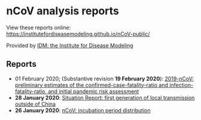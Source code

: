 # nCoV analysis reports

View these reports online: https://institutefordiseasemodeling.github.io/nCoV-public/

Provided by [IDM: the Institute for Disease Modeling](http://idmod.org/)

## Reports
- 01 February 2020; (Substantive revision **19 February 2020**): [2019-nCoV: preliminary estimates of the confirmed-case-fatality-ratio and infection-fatality-ratio, and initial pandemic risk assessment](analyses/first_adjusted_mortality_estimates_and_risk_assessment/2019-nCoV-preliminary_age_and_time_adjusted_mortality_rates_and_pandemic_risk_assessment.html)
- **28 January 2020**: [Situation Report: first generation of local transmission outside of China](analyses/sitRep_local_transmission_outside_China/sitRep_local_transmission_outside_China.html)
- **26 January 2020**: [nCoV: incubation period distribution](analyses/individual_dynamics_estimates/nCoV_incubation_period.html)

